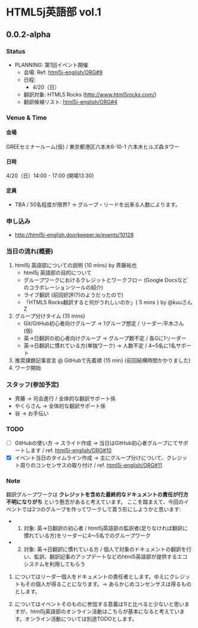 # HTML5j英語部 vol.1

## 0.0.2-alpha

### Status

- PLANNING: 第1回イベント開催 
	- 会場: Ref: [html5j-english/ORG#9](https://github.com/html5j-english/ORG/issues/9)
	- 日程: 
		- 4/20（日）
	- 翻訳対象: HTML5 Rocks (<http://www.html5rocks.com/>)
	- 翻訳候補リスト: [html5j-english/ORG#4](https://github.com/html5j-english/ORG/issues/4) 

### Venue & Time

#### 会場

GREEセミナールーム(仮) / 東京都港区六本木6-10-1 六本木ヒルズ森タワー

#### 日時

4/20（日）14:00 - 17:00 (開場13:30)

#### 定員

- TBA / 50名程度が限界? → グループ・リードを出来る人数によります。

### 申し込み

- <http://html5j-english.doorkeeper.jp/events/10128>

### 当日の流れ(概要)

1. html5j 英語部についての説明 {10 mins} by 斉藤祐也
	- html5j 英語部の目的について
	- グループワークにおけるクレジットとワークフロー (Google Docsなどのコラボレーションツールの紹介)
	- ライブ翻訳 (前回好評(?)のようだったので)  
	- 「HTML5 Rocks翻訳すると何がうれしいのか」{ 5 mins } by @kuuさんZ 
2. グループ分けタイム {15 mins}
	- Git/GitHub初心者向けグループ → 1グループ想定 / リーダー:平木さん(仮)
	- 英→日翻訳の初心者向けグループ → グループ数不定 / 各Gに1リーダー
	- 英→日翻訳に慣れている方(単独ワーク) → 人数不定 / 4~5名に1名サポート
3. 推奨課題記事宣言 @ GitHubで先着順 {15 min} (前回結構時間かかりました)
4. ワーク開始

### スタッフ(参加予定)

- 斉藤 → 司会進行 / 全体的な翻訳サポート係
- やくらさん → 全体的な翻訳サポート係
- 谷 → お手伝い

### TODO

- [ ] GitHubの使い方 → スライド作成 → 当日はGitHub初心者グループにてサポートします / ref. [html5j-english/ORG#10](https://github.com/html5j-english/ORG/issues/10)
- [x] イベント当日のタイムライン作成 → 主にグループ分けについて、クレジット周りのコンセンサスの取り付け / ref. [html5j-english/ORG#11](https://github.com/html5j-english/ORG/issues/11)

### Note

翻訳グループワークは **クレジットを含めた最終的なドキュメントの責任が行方不明になりがち** という懸念があると考えています。
ここを踏まえて、今回のイベントでは2つのグループを作ってワークして貰う形にしようかと思います:

- 1) 対象: 英→日翻訳の初心者 / html5j英語部の監訳者(足りなければ翻訳に慣れている方)をリーダーに4〜5名でのグループワーク
- 2) 対象: 英→日翻訳に慣れている方 / 個人で対象のドキュメントの翻訳を行い、監訳、翻訳記事のアップデートなどのhtml5英語部が提供するエコシステムを利用してもらう

1) についてはリーダー個人をドキュメントの責任者とします。ゆえにクレジットもその個人が得ることになります。→ あらかじめコンセンサスは得るものとします。

2) についてはイベントそのものに参加する意義は1)と比べると少ないと思いますが、html5j英語部のオンライン活動はこちらが基本になると考えています。オンライン活動については別途TODOとします。
